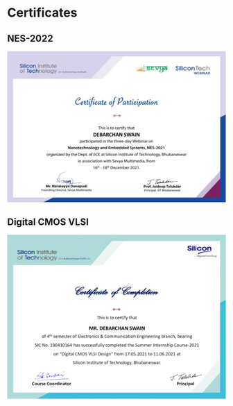 # Certificates

## NES-2022
<p id="NES2022" align="center">
  <img src="/photos/NES_2021.jpg">
</p>

## Digital CMOS VLSI
<p id="CMOSvlsi" align="center">
  <img src="/photos/Digital_CMOS_VLSI.jpg">
</p>
